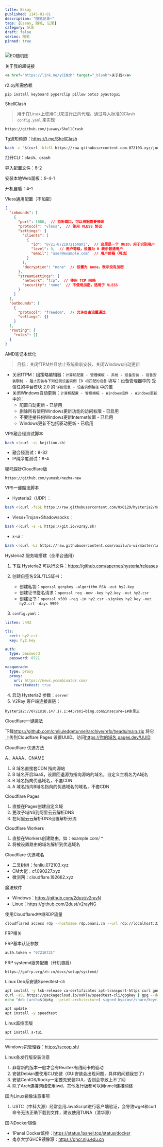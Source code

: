 ```yaml
---
title: Essay
published: 1145-01-01
description: "随笔记录~"
tags: [Essay, 随笔, 记录]
category: 记录
draft: false
series: 随笔
pinned: true
---
```


![EO随机图](https://eo-pic.2x.nz/h)

关于我的超链接

```html
<a href="https://link.me/yCENzh" target="_blank">关于我</a>
```

r2.py所需依赖

```bash
pip install keyboard pyperclip pillow boto3 pyautogui
```

ShellClash

> 用于在Linux上使用CLI来进行正向代理。通过导入标准的Clash `config.yaml` 来实现

```
https://github.com/juewuy/ShellCrash
```

Tg通知频道：<https://t.me/ShellClash>

```bash
bash -c "$(curl -kfsSl https://raw-githubusercontent-com.072103.xyz/juewuy/ShellClash/master/install.sh)" && source /etc/profile &> /dev/null
```

打开CLI：clash、crash

导入配置文件：6-2

安装本地Web面板：9-4-1

开机自启：4-1

Vless通用配置（不加密）

```json
{
  "inbounds": [
    {
      "port": 1080,  // 监听端口，可以根据需要修改
      "protocol": "vless",  // 使用 VLESS 协议
      "settings": {
        "clients": [
          {
            "id": "0721-07210721onani",  // 这里是一个 UUID，用于识别用户
            "level": 0,  // 用户等级，设置为 0 表示普通用户
            "email": "user@example.com"  // 用户邮箱（可选）
          }
        ],
        "decryption": "none"  // 设置为 none，表示没有加密
      },
      "streamSettings": {
        "network": "tcp",  // 使用 TCP 网络
        "security": "none"  // 不使用加密，适用于 VLESS
      }
    }
  ],
  "outbounds": [
    {
      "protocol": "freedom",  // 允许自由流量通过
      "settings": {}
    }
  ],
  "routing": {
    "rules": []
  }
}
```

AMD笔记本优化

> 目标：关闭fTPM并且禁止系统重新安装、关闭Windows自动更新

- 关闭fTPM：组策略编辑器：`计算机配置 - 管理模板 - 系统 - 设备安装 - 设备安装限制 - 阻止安装与下列任何设备实例 ID 相匹配的设备` 填写：设备管理器中的 受信任的平台模块 2.0 的 `详细信息 - 设备实例路径` 中的值
- 关闭Windows自动更新：`计算机配置 - 管理模板 - Windows组件 - Windows更新` 中的：
    - 配置自动更新 \- 已禁用
    - 删除所有使用Windows更新功能的访问权限 - 已启用
    - 不要连接任何Windows更新Internet位置 - 已启用
    - Windows更新不包括驱动更新 - 已启用

VPS融合怪测试脚本

```bash
bash <(curl -sL kejilion.sh)
```

- 融合怪测试：8-32
- IP纯净度测试：8-4

哪吒探针Cloudflare版

```
https://github.com/yumusb/nezha-new
```

VPS一键魔法脚本

- Hysteria2（UDP）：

```bash
bash <(curl -fsSL https://raw.githubusercontent.com/0x0129/hysteria2/main/install.sh) -port 0721
```

- Vless+Trojan+Shadowsocks：

```bash
bash <(curl -s -L https://git.io/v2ray.sh)
```

- x-ui：

```bash
bash <(curl -Ls https://raw.githubusercontent.com/vaxilu/x-ui/master/install.sh)
```

Hysteria2 服务端搭建（全平台通用）

  1. 下载 Hysteria2 可执行文件：<https://github.com/apernet/hysteria/releases​>
  2. 创建自签名SSL/TLS证书：
     - 创建私钥：`openssl genpkey -algorithm RSA -out hy2.key`
     - 创建证书签名请求：`openssl req -new -key hy2.key -out hy2.csr`
     - 创建证书：`openssl x509 -req -in hy2.csr -signkey hy2.key -out hy2.crt -days 9999`

  3. `config.yaml`：

```yaml
listen: :443

tls:
  cert: hy2.crt
  key: hy2.key

auth:
  type: password
  password: 0721

masquerade:
  type: proxy
  proxy:
    url: https://news.ycombinator.com/
    rewriteHost: true
```

  4. 启动 Hysteria2 参数：`server`
  5. V2Ray 客户端连接直链：

```
hysteria2://0721@10.147.17.1:443?sni=bing.com&insecure=1#家里云
```

Cloudflare一键魔法

下载<https://github.com/cmliu/edgetunnel/archive/refs/heads/main.zip> 将它上传到Cloudflare Pages 设置UUID。访问<https://你的域名.pages.dev/UUID​>

Cloudflare 优选方法

A、AAAA、CNAME

  1. B 域名直接套CDN 指向源站
  2. B 域名开启SaaS，设置回退源为指向源站的域名，自定义主机名为A域名
  3. B 域名指向优选域名，不套CDN
  4. A 域名指向B域名指向的优选域名的域名，不套CDN

Cloudflare Pages

  1. 直接在Pages创建自定义域
  2. 更改子域NS到阿里云云解析DNS
  3. 在阿里云云解析DNS设置解析分流

Cloudflare Workers

  1. 直接在Workers创建路由，如：example.com/ \*
  2. 将被设置路由的域名解析到优选域名

Cloudflare 优选域名

- 二叉树树：fenliu.072103.xyz
- CM大佬：cf.090227.xyz
- 微测网：cloudflare.182682.xyz

魔法软件

- Windows：<https://github.com/2dust/v2rayN​>
- Linux：<https://github.com/2dust/v2rayNG​>

使用Cloudflared中继RDP流量

```bash
cloudflared access rdp --hostname rdp.onani.cn --url rdp://localhost:3380
```

FRP相关

FRP基本认证参数

```bash
auth.token = "07210721"
```

FRP systemd服务配置（开机自启）

```
https://gofrp.org/zh-cn/docs/setup/systemd/
```

Linux Deb系安装Speedtest-cli

```bash
apt install -y lsb-release ca-certificates apt-transport-https curl gnupg dpkg
curl -sSL https://packagecloud.io/ookla/speedtest-cli/gpgkey | gpg --dearmor > /usr/share/keyrings/speedtest.gpg
echo "deb [arch=$(dpkg --print-architecture) signed-by=/usr/share/keyrings/speedtest.gpg] https://packagecloud.io/ookla/speedtest-cli/debian/ $(lsb_release -sc) main" > /etc/apt/sources.list.d/speedtest.list

apt update
apt install -y speedtest
```

Linux监控面版

```bash
apt install s-tui
```
---

Windows包管理器：<https://scoop.sh/​>

Linux各发行版安装注意

  1. 非常新的版本一般才会有Realtek有线网卡的驱动
  2. 安装Debian要使用CLI安装（GUI安装会出现问题，具体的问题我忘了）
  3. 安装CentOS/Rocky一定要先安装GUI，否则会导致上不了网
  4. 除了Arch连接网络使用iwd，其他发行版都可以用nmcli连接网络

国内Linux镜像注意事项

  1. USTC（中科大源）经常会用JavaScript进行客户端验证，会导致wget和curl命令无法正确下载到文件，建议使用TUNA（清华源）

国内Docker镜像

- 1Panel Docker监控：<https://status.1panel.top/status/docker​>
- 南京大学GHCR镜像源：<https://ghcr.nju.edu.cn​>
